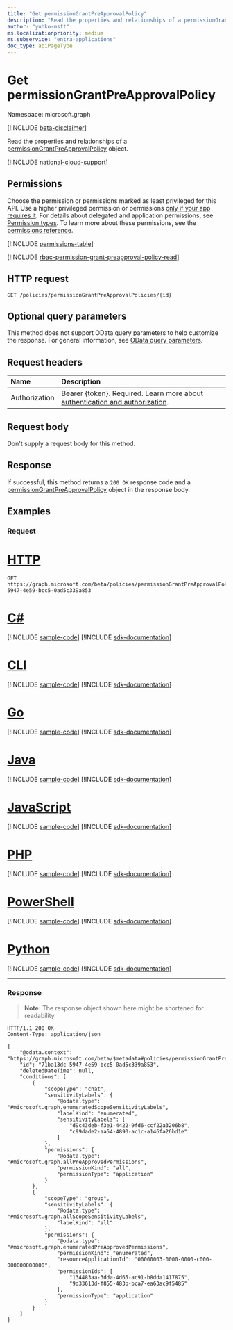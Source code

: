 ```yaml
---
title: "Get permissionGrantPreApprovalPolicy"
description: "Read the properties and relationships of a permissionGrantPreApprovalPolicy object."
author: "yuhko-msft"
ms.localizationpriority: medium
ms.subservice: "entra-applications"
doc_type: apiPageType
---
```


# Get permissionGrantPreApprovalPolicy
Namespace: microsoft.graph

[!INCLUDE [beta-disclaimer](../../includes/beta-disclaimer.md)]

Read the properties and relationships of a [permissionGrantPreApprovalPolicy](../resources/permissiongrantpreapprovalpolicy.md) object.

[!INCLUDE [national-cloud-support](../../includes/all-clouds.md)]

## Permissions
Choose the permission or permissions marked as least privileged for this API. Use a higher privileged permission or permissions [only if your app requires it](/graph/permissions-overview#best-practices-for-using-microsoft-graph-permissions). For details about delegated and application permissions, see [Permission types](/graph/permissions-overview#permission-types). To learn more about these permissions, see the [permissions reference](/graph/permissions-reference).

<!-- { "blockType": "permissions", "name": "permissiongrantpreapprovalpolicy_get" } -->
[!INCLUDE [permissions-table](../includes/permissions/permissiongrantpreapprovalpolicy-get-permissions.md)]

[!INCLUDE [rbac-permission-grant-preapproval-policy-read](../includes/rbac-for-apis/rbac-permission-grant-preapproval-policy-read.md)]

## HTTP request

<!-- {
  "blockType": "ignored"
}
-->
``` http
GET /policies/permissionGrantPreApprovalPolicies/{id}
```

## Optional query parameters
This method does not support OData query parameters to help customize the response. For general information, see [OData query parameters](/graph/query-parameters).

## Request headers
|Name|Description|
|:---|:---|
|Authorization|Bearer {token}. Required. Learn more about [authentication and authorization](/graph/auth/auth-concepts).|

## Request body
Don't supply a request body for this method.

## Response

If successful, this method returns a `200 OK` response code and a [permissionGrantPreApprovalPolicy](../resources/permissiongrantpreapprovalpolicy.md) object in the response body.

## Examples

### Request
# [HTTP](#tab/http)
<!-- {
  "blockType": "request",
  "name": "get_permissiongrantpreapprovalpolicies"
}
-->
``` http
GET https://graph.microsoft.com/beta/policies/permissionGrantPreApprovalPolicies/71ba13dc-5947-4e59-bcc5-0ad5c339a853
```

# [C#](#tab/csharp)
[!INCLUDE [sample-code](../includes/snippets/csharp/get-permissiongrantpreapprovalpolicies-csharp-snippets.md)]
[!INCLUDE [sdk-documentation](../includes/snippets/snippets-sdk-documentation-link.md)]

# [CLI](#tab/cli)
[!INCLUDE [sample-code](../includes/snippets/cli/get-permissiongrantpreapprovalpolicies-cli-snippets.md)]
[!INCLUDE [sdk-documentation](../includes/snippets/snippets-sdk-documentation-link.md)]

# [Go](#tab/go)
[!INCLUDE [sample-code](../includes/snippets/go/get-permissiongrantpreapprovalpolicies-go-snippets.md)]
[!INCLUDE [sdk-documentation](../includes/snippets/snippets-sdk-documentation-link.md)]

# [Java](#tab/java)
[!INCLUDE [sample-code](../includes/snippets/java/get-permissiongrantpreapprovalpolicies-java-snippets.md)]
[!INCLUDE [sdk-documentation](../includes/snippets/snippets-sdk-documentation-link.md)]

# [JavaScript](#tab/javascript)
[!INCLUDE [sample-code](../includes/snippets/javascript/get-permissiongrantpreapprovalpolicies-javascript-snippets.md)]
[!INCLUDE [sdk-documentation](../includes/snippets/snippets-sdk-documentation-link.md)]

# [PHP](#tab/php)
[!INCLUDE [sample-code](../includes/snippets/php/get-permissiongrantpreapprovalpolicies-php-snippets.md)]
[!INCLUDE [sdk-documentation](../includes/snippets/snippets-sdk-documentation-link.md)]

# [PowerShell](#tab/powershell)
[!INCLUDE [sample-code](../includes/snippets/powershell/get-permissiongrantpreapprovalpolicies-powershell-snippets.md)]
[!INCLUDE [sdk-documentation](../includes/snippets/snippets-sdk-documentation-link.md)]

# [Python](#tab/python)
[!INCLUDE [sample-code](../includes/snippets/python/get-permissiongrantpreapprovalpolicies-python-snippets.md)]
[!INCLUDE [sdk-documentation](../includes/snippets/snippets-sdk-documentation-link.md)]

---

### Response
>**Note:** The response object shown here might be shortened for readability.
<!-- {
  "blockType": "response",
  "truncated": true,
  "@odata.type": "microsoft.graph.permissionGrantPreApprovalPolicy"
}
-->
``` http
HTTP/1.1 200 OK
Content-Type: application/json

{
    "@odata.context": "https://graph.microsoft.com/beta/$metadata#policies/permissionGrantPreApprovalPolicies/$entity",
    "id": "71ba13dc-5947-4e59-bcc5-0ad5c339a853",
    "deletedDateTime": null,
    "conditions": [
        {
            "scopeType": "chat",
            "sensitivityLabels": {
                "@odata.type": "#microsoft.graph.enumeratedScopeSensitivityLabels",
                "labelKind": "enumerated",
                "sensitivityLabels": [
                    "d9c43deb-f3e1-4422-9fd6-ccf22a3206b8",
                    "c99dade2-aa54-4890-ac1c-a146fa26bd1e"
                ]
            },
            "permissions": {
                "@odata.type": "#microsoft.graph.allPreApprovedPermissions",
                "permissionKind": "all",
                "permissionType": "application"
            }
        },
        {
            "scopeType": "group",
            "sensitivityLabels": {
                "@odata.type": "#microsoft.graph.allScopeSensitivityLabels",
                "labelKind": "all"
            },
            "permissions": {
                "@odata.type": "#microsoft.graph.enumeratedPreApprovedPermissions",
                "permissionKind": "enumerated",
                "resourceApplicationId": "00000003-0000-0000-c000-000000000000",
                "permissionIds": [
                    "134483aa-3dda-4d65-ac91-b8dda1417875",
                    "9d33613d-f855-483b-bca7-ea63ac9f5485"
                ],
                "permissionType": "application"
            }
        }
    ]
}
```
